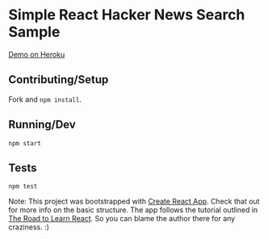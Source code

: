 # Simple React Hacker News Search Sample 
[Demo on Heroku](https://pure-anchorage-37170.herokuapp.com/ )

## Contributing/Setup
Fork and `npm install`.

## Running/Dev
`npm start` 

## Tests
`npm test` 

Note: This project was bootstrapped with [Create React App](https://github.com/facebookincubator/create-react-app). Check that out for more info on the basic structure. The app follows the tutorial outlined in [The Road to Learn React](https://www.educative.io/collection/5740745361195008/5676830073815040). So you can blame the author there for any craziness. :) 
